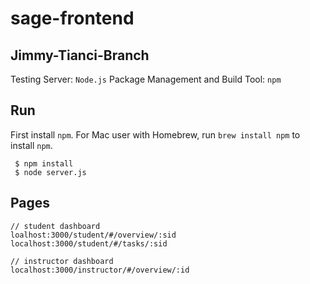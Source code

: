 # sage-frontend

## Jimmy-Tianci-Branch
Testing Server:  `Node.js`
Package Management and Build Tool: `npm`

## Run
First install `npm`. For Mac user with Homebrew, run `brew install npm` to install `npm`.
```
 $ npm install
 $ node server.js
```

## Pages
```
// student dashboard
loalhost:3000/student/#/overview/:sid
localhost:3000/student/#/tasks/:sid

// instructor dashboard
localhost:3000/instructor/#/overview/:id
```

